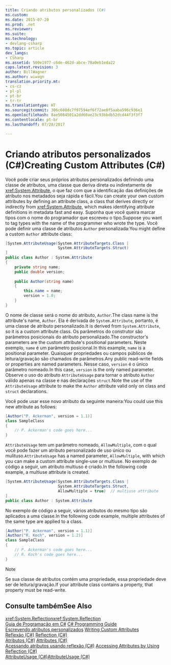 ```yaml
---
title: Criando atributos personalizados (C#)
ms.custom: 
ms.date: 2015-07-20
ms.prod: .net
ms.reviewer: 
ms.suite: 
ms.technology:
- devlang-csharp
ms.topic: article
dev_langs:
- CSharp
ms.assetid: 500e1977-c6de-462d-abce-78a0eb1eda22
caps.latest.revision: 3
author: BillWagner
ms.author: wiwagn
translation.priority.mt:
- cs-cz
- pl-pl
- pt-br
- tr-tr
ms.translationtype: HT
ms.sourcegitcommit: 306c608dc7f97594ef6f72ae0f5aaba596c936e1
ms.openlocfilehash: 8ae5084501a2dd60ae23c93bbdb52dcd44f3f3f7
ms.contentlocale: pt-br
ms.lasthandoff: 07/28/2017

---
```

# <a name="creating-custom-attributes-c"></a><span data-ttu-id="4c71b-102">Criando atributos personalizados (C#)</span><span class="sxs-lookup"><span data-stu-id="4c71b-102">Creating Custom Attributes (C#)</span></span>
<span data-ttu-id="4c71b-103">Você pode criar seus próprios atributos personalizados definindo uma classe de atributos, uma classe que deriva direta ou indiretamente de <xref:System.Attribute>, o que faz com que a identificação das definições de atributo nos metadados seja rápida e fácil.</span><span class="sxs-lookup"><span data-stu-id="4c71b-103">You can create your own custom attributes by defining an attribute class, a class that derives directly or indirectly from <xref:System.Attribute>, which makes identifying attribute definitions in metadata fast and easy.</span></span> <span data-ttu-id="4c71b-104">Suponha que você queira marcar tipos com o nome do programador que escreveu o tipo.</span><span class="sxs-lookup"><span data-stu-id="4c71b-104">Suppose you want to tag types with the name of the programmer who wrote the type.</span></span> <span data-ttu-id="4c71b-105">Você pode definir uma classe de atributos `Author` personalizada:</span><span class="sxs-lookup"><span data-stu-id="4c71b-105">You might define a custom `Author` attribute class:</span></span>  
  
```csharp  
[System.AttributeUsage(System.AttributeTargets.Class |  
                       System.AttributeTargets.Struct)  
]  
public class Author : System.Attribute  
{  
    private string name;  
    public double version;  
  
    public Author(string name)  
    {  
        this.name = name;  
        version = 1.0;  
    }  
}  
```  
  
 <span data-ttu-id="4c71b-106">O nome de classe será o nome do atributo, `Author`.</span><span class="sxs-lookup"><span data-stu-id="4c71b-106">The class name is the attribute's name, `Author`.</span></span> <span data-ttu-id="4c71b-107">Ela é derivada de `System.Attribute`, portanto, é uma classe de atributo personalizado.</span><span class="sxs-lookup"><span data-stu-id="4c71b-107">It is derived from `System.Attribute`, so it is a custom attribute class.</span></span> <span data-ttu-id="4c71b-108">Os parâmetros do construtor são parâmetros posicionais do atributo personalizado.</span><span class="sxs-lookup"><span data-stu-id="4c71b-108">The constructor's parameters are the custom attribute's positional parameters.</span></span> <span data-ttu-id="4c71b-109">Neste exemplo, `name` é um parâmetro posicional.</span><span class="sxs-lookup"><span data-stu-id="4c71b-109">In this example, `name` is a positional parameter.</span></span> <span data-ttu-id="4c71b-110">Quaisquer propriedades ou campos públicos de leitura/gravação são chamados de parâmetros.</span><span class="sxs-lookup"><span data-stu-id="4c71b-110">Any public read-write fields or properties are named parameters.</span></span> <span data-ttu-id="4c71b-111">Nesse caso, `version` é o único parâmetro nomeado.</span><span class="sxs-lookup"><span data-stu-id="4c71b-111">In this case, `version` is the only named parameter.</span></span> <span data-ttu-id="4c71b-112">Observe o uso do atributo `AttributeUsage` para tornar o atributo `Author` válido apenas na classe e nas declarações `struct`.</span><span class="sxs-lookup"><span data-stu-id="4c71b-112">Note the use of the `AttributeUsage` attribute to make the `Author` attribute valid only on class and `struct` declarations.</span></span>  
  
 <span data-ttu-id="4c71b-113">Você pode usar esse novo atributo da seguinte maneira:</span><span class="sxs-lookup"><span data-stu-id="4c71b-113">You could use this new attribute as follows:</span></span>  
  
```csharp  
[Author("P. Ackerman", version = 1.1)]  
class SampleClass  
{  
    // P. Ackerman's code goes here...  
}  
```  
  
 <span data-ttu-id="4c71b-114">`AttributeUsage` tem um parâmetro nomeado, `AllowMultiple`, com o qual você pode fazer um atributo personalizado de uso único ou mulituso.</span><span class="sxs-lookup"><span data-stu-id="4c71b-114">`AttributeUsage` has a named parameter, `AllowMultiple`, with which you can make a custom attribute single-use or multiuse.</span></span> <span data-ttu-id="4c71b-115">No exemplo de código a seguir, um atributo multiuso é criado.</span><span class="sxs-lookup"><span data-stu-id="4c71b-115">In the following code example, a multiuse attribute is created.</span></span>  
  
```csharp  
[System.AttributeUsage(System.AttributeTargets.Class |  
                       System.AttributeTargets.Struct,  
                       AllowMultiple = true)  // multiuse attribute  
]  
public class Author : System.Attribute  
```  
  
 <span data-ttu-id="4c71b-116">No exemplo de código a seguir, vários atributos do mesmo tipo são aplicados a uma classe.</span><span class="sxs-lookup"><span data-stu-id="4c71b-116">In the following code example, multiple attributes of the same type are applied to a class.</span></span>  
  
```csharp  
[Author("P. Ackerman", version = 1.1)]  
[Author("R. Koch", version = 1.2)]  
class SampleClass  
{  
    // P. Ackerman's code goes here...  
    // R. Koch's code goes here...  
}  
```  
  
> [!NOTE]
>  <span data-ttu-id="4c71b-117">Se sua classe de atributos contém uma propriedade, essa propriedade deve ser de leitura/gravação.</span><span class="sxs-lookup"><span data-stu-id="4c71b-117">If your attribute class contains a property, that property must be read-write.</span></span>  
  
## <a name="see-also"></a><span data-ttu-id="4c71b-118">Consulte também</span><span class="sxs-lookup"><span data-stu-id="4c71b-118">See Also</span></span>  
 <span data-ttu-id="4c71b-119"><xref:System.Reflection></span><span class="sxs-lookup"><span data-stu-id="4c71b-119"><xref:System.Reflection></span></span>   
 <span data-ttu-id="4c71b-120">[Guia de Programação em C#](../../../../csharp/programming-guide/index.md) </span><span class="sxs-lookup"><span data-stu-id="4c71b-120">[C# Programming Guide](../../../../csharp/programming-guide/index.md) </span></span>  
 <span data-ttu-id="4c71b-121">[Escrevendo atributos personalizados](../../../../standard/attributes/writing-custom-attributes.md) </span><span class="sxs-lookup"><span data-stu-id="4c71b-121">[Writing Custom Attributes](../../../../standard/attributes/writing-custom-attributes.md) </span></span>  
 <span data-ttu-id="4c71b-122">[Reflexão (C#)](../../../../csharp/programming-guide/concepts/reflection.md) </span><span class="sxs-lookup"><span data-stu-id="4c71b-122">[Reflection (C#)](../../../../csharp/programming-guide/concepts/reflection.md) </span></span>  
 <span data-ttu-id="4c71b-123">[Atributos (C#)](../../../../csharp/programming-guide/concepts/attributes/index.md) </span><span class="sxs-lookup"><span data-stu-id="4c71b-123">[Attributes (C#)](../../../../csharp/programming-guide/concepts/attributes/index.md) </span></span>  
 <span data-ttu-id="4c71b-124">[Acessando atributos usando reflexão (C#)](../../../../csharp/programming-guide/concepts/attributes/accessing-attributes-by-using-reflection.md) </span><span class="sxs-lookup"><span data-stu-id="4c71b-124">[Accessing Attributes by Using Reflection (C#)](../../../../csharp/programming-guide/concepts/attributes/accessing-attributes-by-using-reflection.md) </span></span>  
 [<span data-ttu-id="4c71b-125">AttributeUsage (C#)</span><span class="sxs-lookup"><span data-stu-id="4c71b-125">AttributeUsage (C#)</span></span>](../../../../csharp/programming-guide/concepts/attributes/attributeusage.md)

